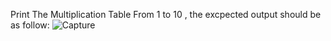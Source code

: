 Print The Multiplication Table From 1 to  10 , the excpected output should be as follow: 
![Capture](https://github.com/xCyberpunkx/100-Problems/assets/116972275/42075c1d-ef9a-4079-9994-46b97dc29fe9)

